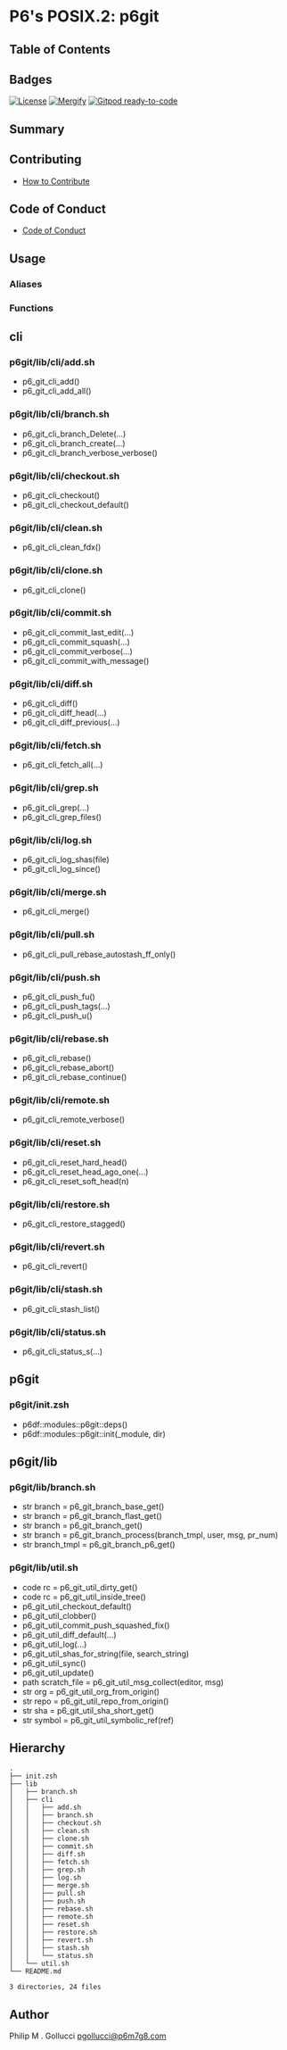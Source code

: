 # P6's POSIX.2: p6git

## Table of Contents

## Badges

[![License](https://img.shields.io/badge/License-Apache%202.0-yellowgreen.svg)](https://opensource.org/licenses/Apache-2.0)
[![Mergify](https://img.shields.io/endpoint.svg?url=https://gh.mergify.io/badges//p6git/&style=flat)](https://mergify.io)
[![Gitpod ready-to-code](https://img.shields.io/badge/Gitpod-ready--to--code-blue?logo=gitpod)](<https://gitpod.io/#https://github.com//p6git>)

## Summary

## Contributing

- [How to Contribute](<https://github.com//.github/blob/main/CONTRIBUTING.md>)

## Code of Conduct

- [Code of Conduct](<https://github.com//.github/blob/main/CODE_OF_CONDUCT.md>)

## Usage

### Aliases

### Functions

## cli

### p6git/lib/cli/add.sh

- p6_git_cli_add()
- p6_git_cli_add_all()

### p6git/lib/cli/branch.sh

- p6_git_cli_branch_Delete(...)
- p6_git_cli_branch_create(...)
- p6_git_cli_branch_verbose_verbose()

### p6git/lib/cli/checkout.sh

- p6_git_cli_checkout()
- p6_git_cli_checkout_default()

### p6git/lib/cli/clean.sh

- p6_git_cli_clean_fdx()

### p6git/lib/cli/clone.sh

- p6_git_cli_clone()

### p6git/lib/cli/commit.sh

- p6_git_cli_commit_last_edit(...)
- p6_git_cli_commit_squash(...)
- p6_git_cli_commit_verbose(...)
- p6_git_cli_commit_with_message()

### p6git/lib/cli/diff.sh

- p6_git_cli_diff()
- p6_git_cli_diff_head(...)
- p6_git_cli_diff_previous(...)

### p6git/lib/cli/fetch.sh

- p6_git_cli_fetch_all(...)

### p6git/lib/cli/grep.sh

- p6_git_cli_grep(...)
- p6_git_cli_grep_files()

### p6git/lib/cli/log.sh

- p6_git_cli_log_shas(file)
- p6_git_cli_log_since()

### p6git/lib/cli/merge.sh

- p6_git_cli_merge()

### p6git/lib/cli/pull.sh

- p6_git_cli_pull_rebase_autostash_ff_only()

### p6git/lib/cli/push.sh

- p6_git_cli_push_fu()
- p6_git_cli_push_tags(...)
- p6_git_cli_push_u()

### p6git/lib/cli/rebase.sh

- p6_git_cli_rebase()
- p6_git_cli_rebase_abort()
- p6_git_cli_rebase_continue()

### p6git/lib/cli/remote.sh

- p6_git_cli_remote_verbose()

### p6git/lib/cli/reset.sh

- p6_git_cli_reset_hard_head()
- p6_git_cli_reset_head_ago_one(...)
- p6_git_cli_reset_soft_head(n)

### p6git/lib/cli/restore.sh

- p6_git_cli_restore_stagged()

### p6git/lib/cli/revert.sh

- p6_git_cli_revert()

### p6git/lib/cli/stash.sh

- p6_git_cli_stash_list()

### p6git/lib/cli/status.sh

- p6_git_cli_status_s(...)

## p6git

### p6git/init.zsh

- p6df::modules::p6git::deps()
- p6df::modules::p6git::init(_module, dir)

## p6git/lib

### p6git/lib/branch.sh

- str branch = p6_git_branch_base_get()
- str branch = p6_git_branch_flast_get()
- str branch = p6_git_branch_get()
- str branch = p6_git_branch_process(branch_tmpl, user, msg, pr_num)
- str branch_tmpl = p6_git_branch_p6_get()

### p6git/lib/util.sh

- code rc = p6_git_util_dirty_get()
- code rc = p6_git_util_inside_tree()
- p6_git_util_checkout_default()
- p6_git_util_clobber()
- p6_git_util_commit_push_squashed_fix()
- p6_git_util_diff_default(...)
- p6_git_util_log(...)
- p6_git_util_shas_for_string(file, search_string)
- p6_git_util_sync()
- p6_git_util_update()
- path scratch_file = p6_git_util_msg_collect(editor, msg)
- str org = p6_git_util_org_from_origin()
- str repo = p6_git_util_repo_from_origin()
- str sha = p6_git_util_sha_short_get()
- str symbol = p6_git_util_symbolic_ref(ref)

## Hierarchy

```text
.
├── init.zsh
├── lib
│   ├── branch.sh
│   ├── cli
│   │   ├── add.sh
│   │   ├── branch.sh
│   │   ├── checkout.sh
│   │   ├── clean.sh
│   │   ├── clone.sh
│   │   ├── commit.sh
│   │   ├── diff.sh
│   │   ├── fetch.sh
│   │   ├── grep.sh
│   │   ├── log.sh
│   │   ├── merge.sh
│   │   ├── pull.sh
│   │   ├── push.sh
│   │   ├── rebase.sh
│   │   ├── remote.sh
│   │   ├── reset.sh
│   │   ├── restore.sh
│   │   ├── revert.sh
│   │   ├── stash.sh
│   │   └── status.sh
│   └── util.sh
└── README.md

3 directories, 24 files
```

## Author

Philip M . Gollucci <pgollucci@p6m7g8.com>
